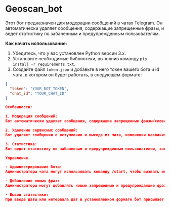 # Geoscan_bot
Этот бот предназначен для модерации сообщений в чатах Telegram. Он автоматически удаляет сообщения, содержащие запрещенные фразы, и ведет статистику по забаненным и предупрежденным пользователям.

**Как начать использование:**
1. Убедитесь, что у вас установлен Python версии 3.x.
2. Установите необходимые библиотеки, выполнив команду `pip install -r requirements.txt`.
3. Создайте файл `token.json` и добавьте в него токен вашего бота и id чата, в котором он будет работать, в следующем формате:

```json
{
  "token": "YOUR_BOT_TOKEN",
  "chat_id": "YOUR_CHAT_ID"
}

Особенности:

1. Модерация сообщений:
Бот автоматически удаляет сообщения, содержащие запрещенные фразы/слова, которые указаны в файлах banned_phrases.json и warning_phrases.json. При обнаружении нарушения бот отправляет уведомление в чат.

2. Удаление сервисных сообщений:
Бот удаляет сообщения о вступлении и выходе из чата, изменении названия чата и другие служебные сообщения, которые не являются релевантными для пользователей.

3. Статистика:
Бот ведет статистику по забаненным и предупрежденным пользователям, записывая данные в файл banstat.json. Статистика включает количество забаненных сообщений и вынесенных предупреждений с указанием даты и времени события.

Управление.

- Администрирование бота:
Администраторы чата могут использовать команду /start, чтобы вызвать меню управления ботом и просмотреть статистику.

- Добавление новых фраз:
Администраторы могут добавлять новые запрещенные и предупреждающие фразы через команды бота.

- Вызов статистики:
При вводе даты или интервала дат в установленном формате бот присылает сообщение о количестве событий WARNING и BAN за выбранный промежуток времени или за указанную дату.
